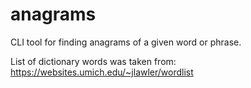 # anagrams
CLI tool for finding anagrams of a given word or phrase.

List of dictionary words was taken from:
https://websites.umich.edu/~jlawler/wordlist
